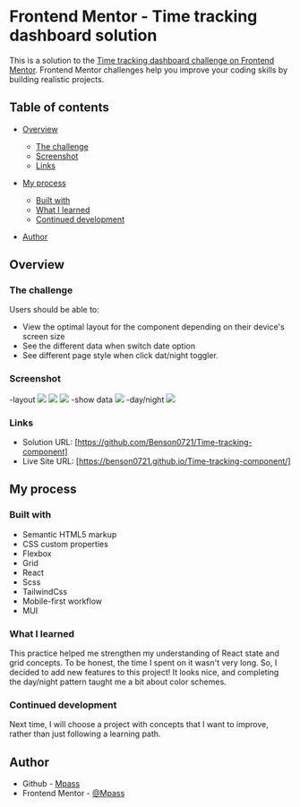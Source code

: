 # Frontend Mentor - Time tracking dashboard solution

This is a solution to the [Time tracking dashboard challenge on Frontend Mentor](https://www.frontendmentor.io/challenges/time-tracking-dashboard-UIQ7167Jw). Frontend Mentor challenges help you improve your coding skills by building realistic projects.

## Table of contents

- [Overview](#overview)
  - [The challenge](#the-challenge)
  - [Screenshot](#screenshot)
  - [Links](#links)
- [My process](#my-process)

  - [Built with](#built-with)
  - [What I learned](#what-i-learned)
  - [Continued development](#continued-development)

- [Author](#author)

## Overview

### The challenge

Users should be able to:

- View the optimal layout for the component depending on their device's screen size
- See the different data when switch date option
- See different page style when click dat/night toggler.

### Screenshot

-layout
![](./screenshot_desktop.jpeg)
![](./screenshot_mobile.jpeg)
![](./screenshot_tablet.jpeg)
-show data
![](./switch.gif)
-day/night
![](./toggle.gif)

### Links

- Solution URL: [https://github.com/Benson0721/Time-tracking-component]
- Live Site URL: [https://benson0721.github.io/Time-tracking-component/]

## My process

### Built with

- Semantic HTML5 markup
- CSS custom properties
- Flexbox
- Grid
- React
- Scss
- TailwindCss
- Mobile-first workflow
- MUI

### What I learned

This practice helped me strengthen my understanding of React state and grid concepts. To be honest, the time I spent on it wasn't very long. So, I decided to add new features to this project! It looks nice, and completing the day/night pattern taught me a bit about color schemes.

### Continued development

Next time, I will choose a project with concepts that I want to improve, rather than just following a learning path.

## Author

- Github - [Mpass](https://github.com/Benson0721)
- Frontend Mentor - [@Mpass](https://www.frontendmentor.io/profile/Benson0721)
